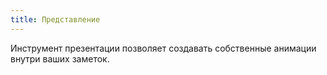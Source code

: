 ```yaml
---
title: Представление
---
```


Инструмент презентации позволяет создавать собственные анимации внутри ваших заметок.
